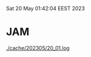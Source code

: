Sat 20 May 01:42:04 EEST 2023
# JAM
<a href='./cache/202305/20_01.log'>./cache/202305/20_01.log</a>
